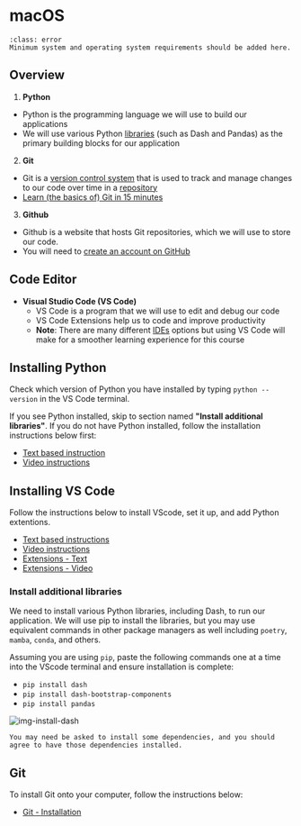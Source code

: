 # macOS

```{admonition} Editing TODO
:class: error
Minimum system and operating system requirements should be added here.
```

## Overview

1. **Python**
  - Python is the programming language we will use to build our applications
  - We will use various Python [libraries](https://www.geeksforgeeks.org/libraries-in-python/) (such as Dash and Pandas) as the primary building blocks for our application

2. **Git**
  - Git is a [version control system](https://www.geeksforgeeks.org/version-control-systems/) that is used to track and manage changes to our code over time in a [repository](https://www.geeksforgeeks.org/what-is-a-git-repository/)
  - [Learn (the basics of) Git in 15 minutes](https://youtu.be/USjZcfj8yxE)

3. **Github**
  - Github is a website that hosts Git repositories, which we will use to store our code.
  - You will need to [create an account on GitHub](https://github.com/signup)

## Code Editor

- **Visual Studio Code (VS Code)**
  - VS Code is a program that we will use to edit and debug our code
  - VS Code Extensions help us to code and improve productivity
  - **Note**: There are many different [IDEs](https://www.codecademy.com/article/what-is-an-ide) options but using VS Code will make for a smoother learning experience for this course

## Installing Python

Check which version of Python you have installed by typing ```python --version``` in the VS Code terminal.

If you see Python installed, skip to section named **"Install additional libraries"**. If you do not have Python installed, follow the installation instructions below first:
- [Text based instruction](https://www.python.org/downloads/)
- [Video instructions](https://www.youtube.com/watch?v=M323OL6K5vs)

## Installing VS Code

Follow the instructions below to install VScode, set it up, and add Python extentions.
- [Text based instructions](https://code.visualstudio.com/docs/setup/mac)
- [Video instructions](https://code.visualstudio.com/docs/introvideos/basics)
- [Extensions - Text](https://code.visualstudio.com/docs/languages/python)
- [Extensions - Video](https://www.youtube.com/watch?v=Z3i04RoI9Fk)

### Install additional libraries

We need to install various Python libraries, including Dash, to run our application.
We will use pip to install the libraries, but you may use equivalent commands in other package managers as well including `poetry`, `mamba`, `conda`, and others.

Assuming you are using `pip`, paste the following commands one at a time into the VScode terminal and ensure installation is complete:

- `pip install dash`
- `pip install dash-bootstrap-components`
- `pip install pandas`

![img-install-dash](./ch0_files/install-dash.png)

```{caution} text
You may need be asked to install some dependencies, and you should agree to have those dependencies installed.
```

## Git

To install Git onto your computer, follow the instructions below:
- [Git - Installation](https://git-scm.com/book/en/v2/Getting-Started-Installing-Git)

